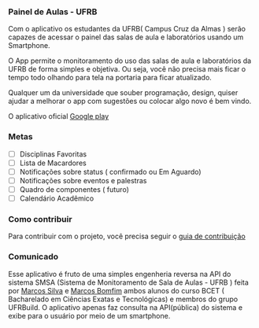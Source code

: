 ### Painel de Aulas - UFRB
Com o aplicativo os estudantes da UFRB( Campus Cruz da Almas ) serão capazes de acessar o painel das salas de aula e laboratórios usando um Smartphone.

O App permite o monitoramento do uso das salas de aula e laboratórios da UFRB de forma simples e objetiva. Ou seja, você não precisa mais ficar o tempo todo olhando para tela na portaria para ficar atualizado.

Qualquer um da universidade que souber programação, design, quiser ajudar a melhorar o app com sugestões ou colocar algo novo é bem vindo.

O aplicativo oficial [Google play](https://play.google.com/store/apps/details?id=com.ufrbuild.mh4x0f.painelufrb)

### Metas
- [ ] Disciplinas Favoritas
- [ ] Lista de Macardores
- [ ] Notificações sobre status ( confirmado ou Em Aguardo)
- [ ] Notificações sobre eventos e palestras
- [ ] Quadro  de componentes ( futuro)
- [ ] Calendário Acadêmico

### Como contribuir
Para contribuir com o projeto, você precisa seguir o [guia de contribuição](https://github.com/mh4x0f/Painel-Aulas-UFRB/blob/master/CONTRIBUTING.md)

### Comunicado
Esse aplicativo é fruto de uma simples engenheria reversa na API do sistema SMSA  (Sistema de Monitoramento de Sala de Aulas - UFRB ) feita por [Marcos Silva](https://github.com/mcilva) e [Marcos Bomfim](https://github.com/mh4x0f) ambos alunos do curso BCET ( Bacharelado em Ciências Exatas e Tecnológicas) e membros do grupo UFRBuild. O aplicativo apenas faz consulta na API(pública) do sistema e exibe para o usuário por meio de um smartphone.
